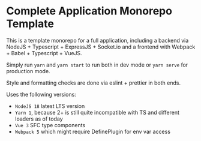 # Complete Application Monorepo Template

This is a template monorepo for a full application, including a backend via NodeJS + Typescript + ExpressJS + Socket.io
and a frontend with Webpack + Babel + Typescript + VueJS.

Simply run `yarn` and `yarn start` to run both in dev mode or `yarn serve` for production mode.

Style and formatting checks are done via eslint + prettier in both ends.

Uses the following versions:

* `NodeJS 18` latest LTS version
* `Yarn 1`, because 2+ is still quite incompatible with TS and different loaders as of today
* `Vue 3` SFC type components
* `Webpack 5` which might require DefinePlugin for env var access
